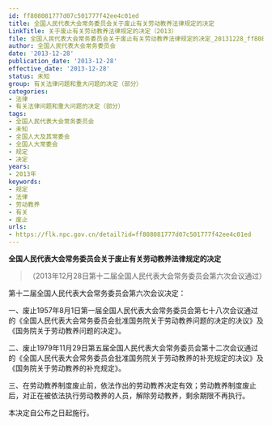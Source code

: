 ```yaml
---
id: ff808081777d07c501777f42ee4c01ed
title: 全国人民代表大会常务委员会关于废止有关劳动教养法律规定的决定
LinkTitle: 关于废止有关劳动教养法律规定的决定（2013）
file: 全国人民代表大会常务委员会关于废止有关劳动教养法律规定的决定_20131228_ff808081777d07c501777f42ee4c01ed.docx
author: 全国人民代表大会常务委员会
date: '2013-12-28'
publication_date: '2013-12-28'
effective_date: '2013-12-28'
status: 未知
group: 有关法律问题和重大问题的决定（部分）
categories:
- 法律
- 有关法律问题和重大问题的决定（部分）
tags:
- 全国人民代表大会常务委员会
- 未知
- 全国人大及其常委会
- 全国人大常委会
- 规定
- 决定
years:
- 2013年
keywords:
- 规定
- 法律
- 劳动教养
- 有关
- 废止
urls:
- https://flk.npc.gov.cn/detail?id=ff808081777d07c501777f42ee4c01ed
---
```


**全国人民代表大会常务委员会关于废止有关劳动教养法律规定的决定**

> （2013年12月28日第十二届全国人民代表大会常务委员会第六次会议通过）

第十二届全国人民代表大会常务委员会第六次会议决定：

一、废止1957年8月1日第一届全国人民代表大会常务委员会第七十八次会议通过的《全国人民代表大会常务委员会批准国务院关于劳动教养问题的决定的决议》及《国务院关于劳动教养问题的决定》。

二、废止1979年11月29日第五届全国人民代表大会常务委员会第十二次会议通过的《全国人民代表大会常务委员会批准国务院关于劳动教养的补充规定的决议》及《国务院关于劳动教养的补充规定》。

三、在劳动教养制度废止前，依法作出的劳动教养决定有效；劳动教养制度废止后，对正在被依法执行劳动教养的人员，解除劳动教养，剩余期限不再执行。

本决定自公布之日起施行。
